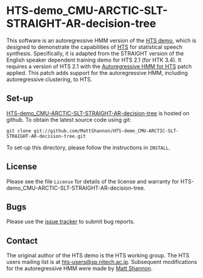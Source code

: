 HTS-demo_CMU-ARCTIC-SLT-STRAIGHT-AR-decision-tree
=================================================

This software is an autoregressive HMM version of the [HTS demo][hts_demo],
which is designed to demonstrate the capabilities of [HTS][hts] for statistical
speech synthesis.
Specifically, it is adapted from the STRAIGHT version of the English speaker
dependent training demo for HTS 2.1 (for HTK 3.4).
It requires a version of HTS 2.1 with the
[Autoregressive HMM for HTS](http://mi.eng.cam.ac.uk/research/emime/ar-for-hts/)
patch applied.
This patch adds support for the autoregressive HMM, including autoregressive
clustering, to HTS.


Set-up
------

[HTS-demo_CMU-ARCTIC-SLT-STRAIGHT-AR-decision-tree](https://github.com/MattShannon/HTS-demo_CMU-ARCTIC-SLT-STRAIGHT-AR-decision-tree) is hosted on github.
To obtain the latest source code using git:

    git clone git://github.com/MattShannon/HTS-demo_CMU-ARCTIC-SLT-STRAIGHT-AR-decision-tree.git

To set-up this directory, please follow the instructions in `INSTALL`.


License
-------
Please see the file `License` for details of the license and warranty for HTS-demo_CMU-ARCTIC-SLT-STRAIGHT-AR-decision-tree.


Bugs
----

Please use the
[issue tracker](https://github.com/MattShannon/HTS-demo_CMU-ARCTIC-SLT-STRAIGHT-AR-decision-tree/issues)
to submit bug reports.


Contact
-------

The original author of the HTS demo is the HTS working group.
The HTS users mailing list is at <hts-users@sp.nitech.ac.jp>.
Subsequent modifications for the autoregressive HMM were made by
[Matt Shannon](mailto:matt.shannon@cantab.net).


[hts]: http://hts.sp.nitech.ac.jp/ "HMM-based Speech Synthesis System (HTS)"
[hts_demo]: http://hts.sp.nitech.ac.jp/?Download
[straight]: http://www.wakayama-u.ac.jp/~kawahara/STRAIGHTadv/index_e.html
[arctic]: http://festvox.org/cmu_arctic/

